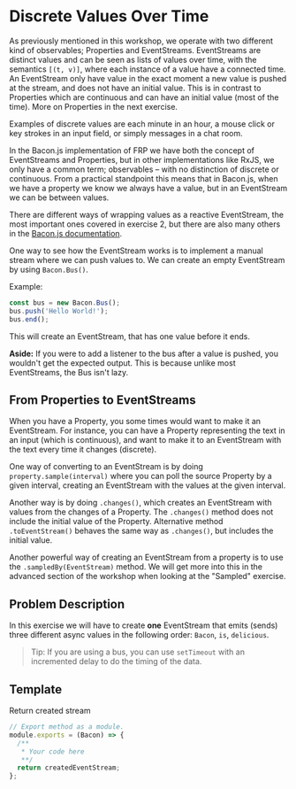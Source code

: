 # Discrete Values Over Time

As previously mentioned in this workshop, we operate with two different kind
of observables; Properties and EventStreams. EventStreams are distinct values
and can be seen as lists of values over time, with the semantics `[(t, v)]`,
where each instance of a value have a connected time. An EventStream only have
value in the exact moment a new value is pushed at the stream, and does not have an
initial value. This is in contrast to Properties which are continuous and can
have an initial value (most of the time). More on Properties in the next exercise.

Examples of discrete values are each minute in an hour, a mouse click or key
strokes in an input field, or simply messages in a chat room.

In the Bacon.js implementation of FRP we have both the concept of EventStreams
and Properties, but in other implementations like RxJS, we only have a common
term; observables – with no distinction of discrete or continuous. From a practical
standpoint this means that in Bacon.js, when we have a property we know we always
have a value, but in an EventStream we can be between values.

There are different ways of wrapping values as a reactive EventStream, the most
important ones covered in exercise 2, but there are also many others in the
[Bacon.js documentation](https://github.com/baconjs/bacon.js#creating-streams).

One way to see how the EventStream works is to implement a manual stream where
we can push values to. We can create an empty EventStream by using `Bacon.Bus()`.

Example:
```javascript
const bus = new Bacon.Bus();
bus.push('Hello World!');
bus.end();
```

This will create an EventStream, that has one value before it ends.

**Aside:** If you were to add a listener to the bus after a value is pushed,
you wouldn't get the expected output. This is because unlike most EventStreams,
the Bus isn't lazy.

## From Properties to EventStreams

When you have a Property, you some times would want to make it an EventStream.
For instance, you can have a Property representing the text in an input (which
is continuous), and want to make it to an EventStream with the text every time
it changes (discrete).

One way of converting to an EventStream is by doing `property.sample(interval)` where
you can poll the source Property by a given interval, creating an EventStream with
the values at the given interval.

Another way is by doing `.changes()`, which creates an EventStream with values
from the changes of a Property. The `.changes()` method does not include the
initial value of the Property. Alternative method `.toEventStream()` behaves
the same way as `.changes()`, but includes the initial value.

Another powerful way of creating an EventStream from a property is to use the
`.sampledBy(EventStream)` method. We will get more into this in the advanced
section of the workshop when looking at the "Sampled" exercise.

## Problem Description

In this exercise we will have to create **one** EventStream that emits (sends) three
different async values in the following order: `Bacon`, `is`, `delicious`.

> Tip: If you are using a bus, you can use `setTimeout` with an incremented delay
to do the timing of the data.

## Template

Return created stream
```js
// Export method as a module.
module.exports = (Bacon) => {
  /**
   * Your code here
   **/
  return createdEventStream;
};
```